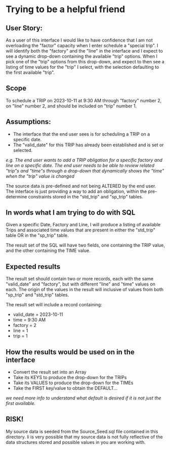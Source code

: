 # Trying to be a helpful friend

## User Story:
As a user of this interface I would like to have confidence that I am not overloading the "factor" capacity when I enter 
schedule a "special trip".  I will identify both the "factory" and the "line" in the interface and I expect to see a dynamic drop-down
containing the available "trip" options.  When I pick one of the "trip" options from this drop-down, and expect to then see a listing 
of time values for the "trip" I select, with the selection defaulting to the first available "trip".

## Scope
To schedule a TRIP on 2023-10-11 at 9:30 AM through "factory" number 2, on "line" number 2, 
and should be included on "trip" number 1. 

## Assumptions:

* The interface that the end user sees is for scheduling a TRIP on a specific date. 
* The "valid_date" for this TRIP has already been established and is set or selected.  

_e.g.  The end user wants to add a TRIP obligation for a specific factory and line on a specific date. The end user needs
to be able to review related "trip"s and "time"s through a drop-down that dynamically shows the "time" when the "trip" value
is changed_


The source data is pre-defined and not being ALTERED by the end user.  The interface is just providing a way to add an obligation, 
within the pre-determine constraints stored in the "std_trip" and "sp_trip" tables.


## In words what I am trying to do with SQL

Given a specific Date, Factory and Line, I will produce a listing of available Trips and associated time values that 
are present in either the "std_trip" table OR in the "sp_trip" table. 

The result set of the SQL will have two fields, one containing the TRIP value, and the other containing the TIME value.

## Expected results

The result set should contain two or more records, each with the same "valid_date" and "factory", but with different
"line" and "time" values on each.  The origin of the values in the result will inclusive of values from both "sp_trip" and
"std_trip" tables.  

The result set will include a record containing:

* valid_date = 2023-10-11
* time = 9:30 AM 
* factory = 2 
* line = 1
* trip = 1

## How the results would be used on in the interface

* Convert the result set into an Array 
* Take its KEYS to produce the drop-down for the TRIPs
* Take its VALUES to produce the drop-down for the TIMEs
* Take the FIRST key/value to obtain the DEFAULT... 

_we need more info to understand what default is desired if it is not just the first available._

## RISK!
My source data is seeded from the Source_Seed.sql file contained in this directory.  Ii is very possible that my source
data is not fully reflective of the data structures stored and possible values in you are working with. 

